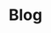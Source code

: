 ---
title: Blog
noindex: true
weight: 5
description: "Blogs about Brookhaven RP Updates, exciting news, and new findings"
type: blog
---